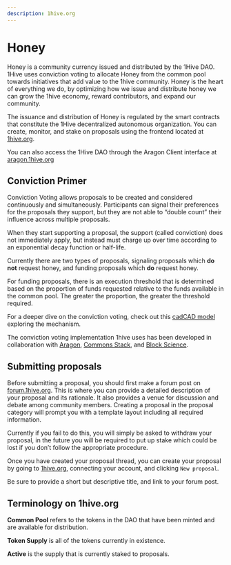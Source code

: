 ```yaml
---
description: 1hive.org
---
```


# Honey

Honey is a community currency issued and distributed by the 1Hive DAO. 1Hive uses conviction voting to allocate Honey from the common pool towards initiatives that add value to the 1hive community. Honey is the heart of everything we do, by optimizing how we issue and distribute honey we can grow the 1hive economy, reward contributors, and expand our community. 

The issuance and distribution of Honey is regulated by the smart contracts that constitute the 1Hive decentralized autonomous organization. You can create, monitor, and stake on proposals using the frontend located at [1hive.org](https://1hive.org/#/).

You can also access the 1Hive DAO through the Aragon Client interface at [aragon.1hive.org](https://aragon.1hive.org/#/0xe9869a0bbc8fb8c61b7d81c33fa2ba84871b3b0e) 

## Conviction Primer

Conviction Voting allows proposals to be created and considered continuously and simultaneously. Participants can signal their preferences for the proposals they support, but they are not able to “double count” their influence across multiple proposals.

When they start supporting a proposal, the support \(called conviction\) does not immediately apply, but instead must charge up over time according to an exponential decay function or half-life.

Currently there are two types of proposals, signaling proposals which **do not** request honey, and funding proposals which **do** request honey.

For funding proposals, there is an execution threshold that is determined based on the proportion of funds requested relative to the funds available in the common pool. The greater the proportion, the greater the threshold required.

For a deeper dive on the conviction voting, check out this [cadCAD model](https://github.com/BlockScience/Aragon_Conviction_Voting) exploring the mechanism.

The conviction voting implementation 1hive uses has been developed in collaboration with [Aragon](https://aragon.org/), [Commons Stack](https://commonsstack.org/), and [Block Science](https://block.science/).

## Submitting proposals

Before submitting a proposal, you should first make a forum post on [forum.1hive.org](https://forum.1hive.org/). This is where you can provide a detailed description of your proposal and its rationale. It also provides a venue for discussion and debate among community members. Creating a proposal in the proposal category will prompt you with a template layout including all required information.

Currently if you fail to do this, you will simply be asked to withdraw your proposal, in the future you will be required to put up stake which could be lost if you don’t follow the appropriate procedure.

Once you have created your proposal thread, you can create your proposal by going to [1hive.org](www.1hive.org), connecting your account, and clicking `New proposal`.

Be sure to provide a short but descriptive title, and link to your forum post.

## **Terminology on 1hive.org**

**Common Pool** refers to the tokens in the DAO that have been minted and are available for distribution.

**Token Supply** is all of the tokens currently in existence.

**Active** is the supply that is currently staked to proposals.

